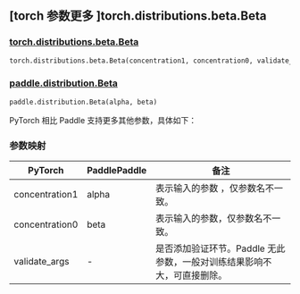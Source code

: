 ## [torch 参数更多 ]torch.distributions.beta.Beta

### [torch.distributions.beta.Beta](https://pytorch.org/docs/stable/distributions.html#torch.distributions.beta.Beta)

```python
torch.distributions.beta.Beta(concentration1, concentration0, validate_args=None)
```

### [paddle.distribution.Beta](https://www.paddlepaddle.org.cn/documentation/docs/zh/develop/api/paddle/distribution/Beta_cn.html#beta)

```python
paddle.distribution.Beta(alpha, beta)
```

PyTorch 相比 Paddle 支持更多其他参数，具体如下：

### 参数映射

| PyTorch | PaddlePaddle | 备注                                                     |
| ------- | ------------ | -------------------------------------------------------- |
| concentration1   | alpha            | 表示输入的参数 ，仅参数名不一致。                     |
| concentration0     | beta           | 表示输入的参数，仅参数名不一致。 |
| validate_args     | -            | 是否添加验证环节。Paddle 无此参数，一般对训练结果影响不大，可直接删除。 |
